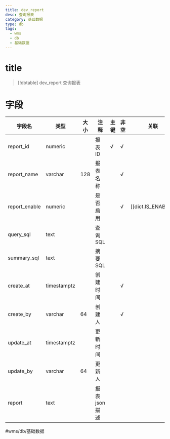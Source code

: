 ```yaml
---
title: dev_report
desc: 查询报表
category: 基础数据
type: db
tags:
  - wms
  - db
  - 基础数据
---
```


# title
>[!dbtable] dev_report
> 查询报表

# 字段
| 字段名 | 类型 | 大小 | 注释 | 主键 | 非空 | 关联 |
| --- | --- | --- | --- | --- | --- | --- |
| report_id | numeric |  | 报表ID | √ | √ |  |
| report_name | varchar | 128 | 报表名称 |  | √ |  |
| report_enable | numeric |  | 是否启用 |  | √ | [[dict.IS_ENABLE]] |
| query_sql | text |  | 查询SQL |  |  |  |
| summary_sql | text |  | 摘要SQL |  |  |  |
| create_at | timestamptz |  | 创建时间 |  | √ |  |
| create_by | varchar | 64 | 创建人 |  | √ |  |
| update_at | timestamptz |  | 更新时间 |  |  |  |
| update_by | varchar | 64 | 更新人 |  |  |  |
| report | text |  | 报表json描述 |  |  |  |
#wms/db/基础数据
